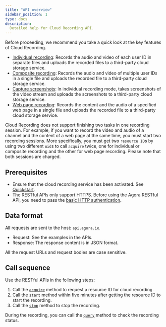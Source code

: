 ```yaml
---
title: "API overview"
sidebar_position: 1
type: docs
description:
  Detailed help for Cloud Recording API.
---
```


Before proceeding, we recommend you take a quick look at the key features of Cloud Recording.

- [Individual recording](../../develop/individual-mode): Records the audio and video of each user ID in separate files and uploads the recorded files to a third-party cloud storage service.
- [Composite recording](../../develop/composite-mode): Records the audio and video of multiple user IDs in a single file and uploads the recorded file to a third-party cloud storage service.
- [Capture screenshots](../../develop/screen-capture): In individual recording mode, takes screenshots of the video stream and uploads the screenshots to a third-party cloud storage service.
- [Web page recording](../../develop/webpage-mode): Records the content and the audio of a specified web page in a single file and uploads the recorded file to a third-party cloud storage service.

Cloud Recording does not support finishing two tasks in one recording session. For example, if you want to record the video and audio of a channel and the content of a web page at the same time, you must start two recording sessions. More specifically, you must get two `resource ID`s by using two different `uid`s to call `acquire` twice, one for individual or composite recording and the other for web page recording. Please note that both sessions are charged.

## Prerequisites

- Ensure that the cloud recording service has been activated. See [Quickstart](./rest#project-setup).
- The RESTful APIs only support HTTPS. Before using the Agora RESTful API, you need to pass the [basic HTTP authentication](../restful-authentication).

## Data format

All requests are sent to the host: `api.agora.io`.

- Request: See the examples in the APIs.
- Response: The response content is in JSON format.

<div class="alert warning">All the request URLs and request bodies are case sensitive.</div>

## Call sequence

Use the RESTful APIs in the following steps:

1. Call the [`acquire`](./acquire) method to request a resource ID for cloud recording.
2. Call the  [`start`](./start) method within five minutes after getting the resource ID to start the recording.
3. Call the [`stop`](./stop) method to stop the recording.

During the recording, you can call the [`query`](./query) method to check the recording status.